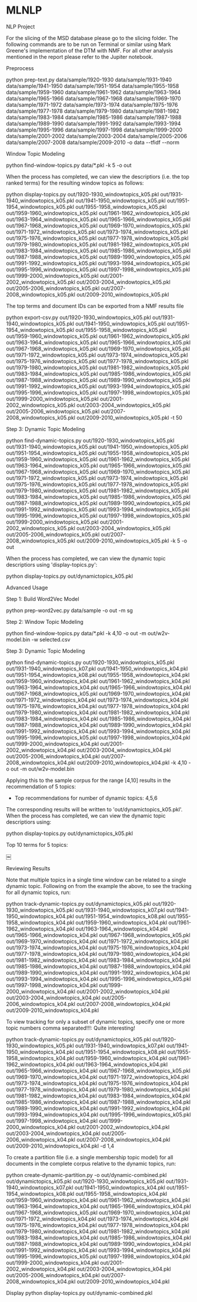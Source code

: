 # MLNLP
NLP Project

For the slicing of the MSD database please go to the slicing folder. The following commands are to be run on Terminal or similar using Mark Greene's implementation of the DTM with NMF. For all other analysis mentioned in the report please refer to the Jupiter notebook.




Preprocess

python prep-text.py data/sample/1920-1930 data/sample/1931-1940 data/sample/1941-1950 data/sample/1951-1954 data/sample/1955-1958 data/sample/1959-1960 data/sample/1961-1962 data/sample/1963-1964 data/sample/1965-1966 data/sample/1967-1968 data/sample/1969-1970 data/sample/1971-1972 data/sample/1973-1974 data/sample/1975-1976 data/sample/1977-1978 data/sample/1979-1980 data/sample/1981-1982 data/sample/1983-1984 data/sample/1985-1986 data/sample/1987-1988 data/sample/1989-1990 data/sample/1991-1992 data/sample/1993-1994 data/sample/1995-1996 data/sample/1997-1998 data/sample/1999-2000 data/sample/2001-2002 data/sample/2003-2004 data/sample/2005-2006 data/sample/2007-2008 data/sample/2009-2010 -o data --tfidf --norm

Window Topic Modeling

python find-window-topics.py data/*.pkl -k 5 -o out

When the process has completed, we can view the descriptiors (i.e. the top ranked terms) for the resulting window topics as follows:

python display-topics.py out/1920-1930_windowtopics_k05.pkl out/1931-1940_windowtopics_k05.pkl out/1941-1950_windowtopics_k05.pkl out/1951-1954_windowtopics_k05.pkl out/1955-1958_windowtopics_k05.pkl out/1959-1960_windowtopics_k05.pkl out/1961-1962_windowtopics_k05.pkl out/1963-1964_windowtopics_k05.pkl out/1965-1966_windowtopics_k05.pkl out/1967-1968_windowtopics_k05.pkl out/1969-1970_windowtopics_k05.pkl out/1971-1972_windowtopics_k05.pkl out/1973-1974_windowtopics_k05.pkl out/1975-1976_windowtopics_k05.pkl out/1977-1978_windowtopics_k05.pkl out/1979-1980_windowtopics_k05.pkl out/1981-1982_windowtopics_k05.pkl out/1983-1984_windowtopics_k05.pkl out/1985-1986_windowtopics_k05.pkl out/1987-1988_windowtopics_k05.pkl out/1989-1990_windowtopics_k05.pkl out/1991-1992_windowtopics_k05.pkl out/1993-1994_windowtopics_k05.pkl out/1995-1996_windowtopics_k05.pkl out/1997-1998_windowtopics_k05.pkl out/1999-2000_windowtopics_k05.pkl out/2001-2002_windowtopics_k05.pkl out/2003-2004_windowtopics_k05.pkl out/2005-2006_windowtopics_k05.pkl out/2007-2008_windowtopics_k05.pkl out/2009-2010_windowtopics_k05.pkl


The top terms and document IDs can be exported from a NMF results file

python export-csv.py out/1920-1930_windowtopics_k05.pkl out/1931-1940_windowtopics_k05.pkl out/1941-1950_windowtopics_k05.pkl out/1951-1954_windowtopics_k05.pkl out/1955-1958_windowtopics_k05.pkl out/1959-1960_windowtopics_k05.pkl out/1961-1962_windowtopics_k05.pkl out/1963-1964_windowtopics_k05.pkl out/1965-1966_windowtopics_k05.pkl out/1967-1968_windowtopics_k05.pkl out/1969-1970_windowtopics_k05.pkl out/1971-1972_windowtopics_k05.pkl out/1973-1974_windowtopics_k05.pkl out/1975-1976_windowtopics_k05.pkl out/1977-1978_windowtopics_k05.pkl out/1979-1980_windowtopics_k05.pkl out/1981-1982_windowtopics_k05.pkl out/1983-1984_windowtopics_k05.pkl out/1985-1986_windowtopics_k05.pkl out/1987-1988_windowtopics_k05.pkl out/1989-1990_windowtopics_k05.pkl out/1991-1992_windowtopics_k05.pkl out/1993-1994_windowtopics_k05.pkl out/1995-1996_windowtopics_k05.pkl out/1997-1998_windowtopics_k05.pkl out/1999-2000_windowtopics_k05.pkl out/2001-2002_windowtopics_k05.pkl out/2003-2004_windowtopics_k05.pkl out/2005-2006_windowtopics_k05.pkl out/2007-2008_windowtopics_k05.pkl out/2009-2010_windowtopics_k05.pkl -t 50



Step 3: Dynamic Topic Modeling

python find-dynamic-topics.py out/1920-1930_windowtopics_k05.pkl out/1931-1940_windowtopics_k05.pkl out/1941-1950_windowtopics_k05.pkl out/1951-1954_windowtopics_k05.pkl out/1955-1958_windowtopics_k05.pkl out/1959-1960_windowtopics_k05.pkl out/1961-1962_windowtopics_k05.pkl out/1963-1964_windowtopics_k05.pkl out/1965-1966_windowtopics_k05.pkl out/1967-1968_windowtopics_k05.pkl out/1969-1970_windowtopics_k05.pkl out/1971-1972_windowtopics_k05.pkl out/1973-1974_windowtopics_k05.pkl out/1975-1976_windowtopics_k05.pkl out/1977-1978_windowtopics_k05.pkl out/1979-1980_windowtopics_k05.pkl out/1981-1982_windowtopics_k05.pkl out/1983-1984_windowtopics_k05.pkl out/1985-1986_windowtopics_k05.pkl out/1987-1988_windowtopics_k05.pkl out/1989-1990_windowtopics_k05.pkl out/1991-1992_windowtopics_k05.pkl out/1993-1994_windowtopics_k05.pkl out/1995-1996_windowtopics_k05.pkl out/1997-1998_windowtopics_k05.pkl out/1999-2000_windowtopics_k05.pkl out/2001-2002_windowtopics_k05.pkl out/2003-2004_windowtopics_k05.pkl out/2005-2006_windowtopics_k05.pkl out/2007-2008_windowtopics_k05.pkl out/2009-2010_windowtopics_k05.pkl -k 5 -o out


When the process has completed, we can view the dynamic topic descriptiors using 'display-topics.py':


python display-topics.py out/dynamictopics_k05.pkl



Advanced Usage

Step 1: Build Word2Vec Model

python prep-word2vec.py data/sample -o out -m sg
	

Step 2: Window Topic Modeling

python find-window-topics.py data/*.pkl -k 4,10 -o out -m out/w2v-model.bin -w selected.csv


Step 3: Dynamic Topic Modeling


python find-dynamic-topics.py out/1920-1930_windowtopics_k05.pkl out/1931-1940_windowtopics_k07.pkl out/1941-1950_windowtopics_k04.pkl out/1951-1954_windowtopics_k08.pkl out/1955-1958_windowtopics_k04.pkl out/1959-1960_windowtopics_k04.pkl out/1961-1962_windowtopics_k04.pkl out/1963-1964_windowtopics_k04.pkl out/1965-1966_windowtopics_k04.pkl out/1967-1968_windowtopics_k05.pkl out/1969-1970_windowtopics_k04.pkl out/1971-1972_windowtopics_k04.pkl out/1973-1974_windowtopics_k04.pkl out/1975-1976_windowtopics_k04.pkl out/1977-1978_windowtopics_k04.pkl out/1979-1980_windowtopics_k04.pkl out/1981-1982_windowtopics_k04.pkl out/1983-1984_windowtopics_k04.pkl out/1985-1986_windowtopics_k04.pkl out/1987-1988_windowtopics_k04.pkl out/1989-1990_windowtopics_k04.pkl out/1991-1992_windowtopics_k04.pkl out/1993-1994_windowtopics_k04.pkl out/1995-1996_windowtopics_k05.pkl out/1997-1998_windowtopics_k04.pkl out/1999-2000_windowtopics_k04.pkl out/2001-2002_windowtopics_k04.pkl out/2003-2004_windowtopics_k04.pkl out/2005-2006_windowtopics_k04.pkl out/2007-2008_windowtopics_k04.pkl out/2009-2010_windowtopics_k04.pkl -k 4,10 -o out -m out/w2v-model.bin 

Applying this to the sample corpus for the range [4,10] results in the recommendation of 5 topics:

- Top recommendations for number of dynamic topics: 4,5,6

The corresponding results will be written to 'out/dynamictopics_k05.pkl'. When the process has completed, we can view the dynamic topic descriptiors using:

python display-topics.py out/dynamictopics_k05.pkl

Top 10 terms for 5 topics:

￼


Reviewing Results


Note that multiple topics in a single time window can be related to a single dynamic topic. Following on from the example the above, to see the tracking for all dynamic topics, run:

python track-dynamic-topics.py  out/dynamictopics_k05.pkl out/1920-1930_windowtopics_k05.pkl out/1931-1940_windowtopics_k07.pkl out/1941-1950_windowtopics_k04.pkl out/1951-1954_windowtopics_k08.pkl out/1955-1958_windowtopics_k04.pkl out/1959-1960_windowtopics_k04.pkl out/1961-1962_windowtopics_k04.pkl out/1963-1964_windowtopics_k04.pkl out/1965-1966_windowtopics_k04.pkl out/1967-1968_windowtopics_k05.pkl out/1969-1970_windowtopics_k04.pkl out/1971-1972_windowtopics_k04.pkl out/1973-1974_windowtopics_k04.pkl out/1975-1976_windowtopics_k04.pkl out/1977-1978_windowtopics_k04.pkl out/1979-1980_windowtopics_k04.pkl out/1981-1982_windowtopics_k04.pkl out/1983-1984_windowtopics_k04.pkl out/1985-1986_windowtopics_k04.pkl out/1987-1988_windowtopics_k04.pkl out/1989-1990_windowtopics_k04.pkl out/1991-1992_windowtopics_k04.pkl out/1993-1994_windowtopics_k04.pkl out/1995-1996_windowtopics_k05.pkl out/1997-1998_windowtopics_k04.pkl out/1999-2000_windowtopics_k04.pkl out/2001-2002_windowtopics_k04.pkl out/2003-2004_windowtopics_k04.pkl out/2005-2006_windowtopics_k04.pkl out/2007-2008_windowtopics_k04.pkl out/2009-2010_windowtopics_k04.pkl


To view tracking for only a subset of dynamic topics, specify one or more topic numbers comma separated!!!: Quite interesting! 

python track-dynamic-topics.py out/dynamictopics_k05.pkl out/1920-1930_windowtopics_k05.pkl out/1931-1940_windowtopics_k07.pkl out/1941-1950_windowtopics_k04.pkl out/1951-1954_windowtopics_k08.pkl out/1955-1958_windowtopics_k04.pkl out/1959-1960_windowtopics_k04.pkl out/1961-1962_windowtopics_k04.pkl out/1963-1964_windowtopics_k04.pkl out/1965-1966_windowtopics_k04.pkl out/1967-1968_windowtopics_k05.pkl out/1969-1970_windowtopics_k04.pkl out/1971-1972_windowtopics_k04.pkl out/1973-1974_windowtopics_k04.pkl out/1975-1976_windowtopics_k04.pkl out/1977-1978_windowtopics_k04.pkl out/1979-1980_windowtopics_k04.pkl out/1981-1982_windowtopics_k04.pkl out/1983-1984_windowtopics_k04.pkl out/1985-1986_windowtopics_k04.pkl out/1987-1988_windowtopics_k04.pkl out/1989-1990_windowtopics_k04.pkl out/1991-1992_windowtopics_k04.pkl out/1993-1994_windowtopics_k04.pkl out/1995-1996_windowtopics_k05.pkl out/1997-1998_windowtopics_k04.pkl out/1999-2000_windowtopics_k04.pkl out/2001-2002_windowtopics_k04.pkl out/2003-2004_windowtopics_k04.pkl out/2005-2006_windowtopics_k04.pkl out/2007-2008_windowtopics_k04.pkl out/2009-2010_windowtopics_k04.pkl -d 1,4

To create a partition file (i.e. a single membership topic model) for all documents in the complete corpus relative to the dynamic topics, run:



python create-dynamic-partition.py -o out/dynamic-combined.pkl out/dynamictopics_k05.pkl out/1920-1930_windowtopics_k05.pkl out/1931-1940_windowtopics_k07.pkl out/1941-1950_windowtopics_k04.pkl out/1951-1954_windowtopics_k08.pkl out/1955-1958_windowtopics_k04.pkl out/1959-1960_windowtopics_k04.pkl out/1961-1962_windowtopics_k04.pkl out/1963-1964_windowtopics_k04.pkl out/1965-1966_windowtopics_k04.pkl out/1967-1968_windowtopics_k05.pkl out/1969-1970_windowtopics_k04.pkl out/1971-1972_windowtopics_k04.pkl out/1973-1974_windowtopics_k04.pkl out/1975-1976_windowtopics_k04.pkl out/1977-1978_windowtopics_k04.pkl out/1979-1980_windowtopics_k04.pkl out/1981-1982_windowtopics_k04.pkl out/1983-1984_windowtopics_k04.pkl out/1985-1986_windowtopics_k04.pkl out/1987-1988_windowtopics_k04.pkl out/1989-1990_windowtopics_k04.pkl out/1991-1992_windowtopics_k04.pkl out/1993-1994_windowtopics_k04.pkl out/1995-1996_windowtopics_k05.pkl out/1997-1998_windowtopics_k04.pkl out/1999-2000_windowtopics_k04.pkl out/2001-2002_windowtopics_k04.pkl out/2003-2004_windowtopics_k04.pkl out/2005-2006_windowtopics_k04.pkl out/2007-2008_windowtopics_k04.pkl out/2009-2010_windowtopics_k04.pkl


Display
python display-topics.py out/dynamic-combined.pkl

